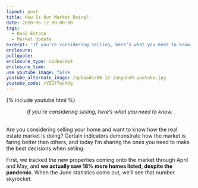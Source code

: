 ```yaml
---
layout: post
title: How Is Our Market Doing?
date: 2020-06-12 00:00:00
tags:
  - Real Estate
  - Market Update
excerpt: 'If you’re considering selling, here’s what you need to know.'
enclosure:
pullquote:
enclosure_type: video/mp4
enclosure_time:
use_youtube_image: false
youtube_alternate_image: /uploads/06-12-zanganeh-youtube.jpg
youtube_code: rVZGf7wcHXg
---
```


{% include youtube.html %}

<center><em>If you&rsquo;re considering selling, here&rsquo;s what you need to know.</em></center>

<br>Are you considering selling your home and want to know how the real estate market is doing? Certain indicators demonstrate how the market is faring better than others, and today I’m sharing the ones you need to make the best decisions when selling.

First, we tracked the new properties coming onto the market through April and May, and **we actually saw 18% more homes listed, despite the pandemic**. When the June statistics come out, we’ll see that number skyrocket.